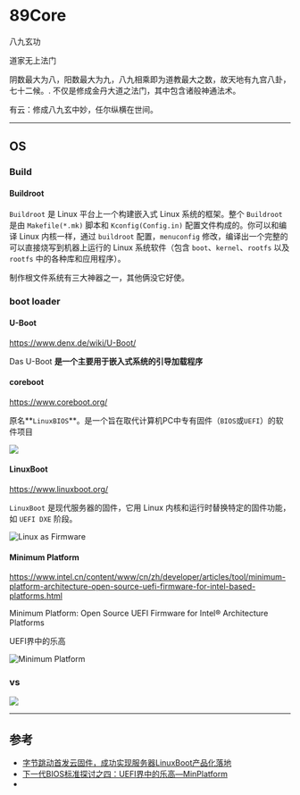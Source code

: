 # 89Core
八九玄功

道家无上法门

阴数最大为八，阳数最大为九，八九相乘即为道教最大之数，故天地有九宫八卦，七十二候。. 不仅是修成金丹大道之法门，其中包含诸般神通法术。

有云：修成八九玄中妙，任尔纵横在世间。

---

## OS

### Build

#### Buildroot

`Buildroot` 是 Linux 平台上一个构建嵌入式 Linux 系统的框架。整个 `Buildroot` 是由 `Makefile(*.mk)`  脚本和 `Kconfig(Config.in)` 配置文件构成的。你可以和编译 Linux 内核一样，通过 `buildroot`  配置，`menuconfig` 修改，编译出一个完整的可以直接烧写到机器上运行的 Linux 系统软件（包含 `boot`、`kernel`、`rootfs`  以及 `rootfs` 中的各种库和应用程序）。

制作根文件系统有三大神器之一，其他俩没它好使。

### boot loader

#### U-Boot

https://www.denx.de/wiki/U-Boot/

Das U-Boot **是一个主要用于嵌入式系统的引导加载程序**



#### coreboot

https://www.coreboot.org/

原名**`LinuxBIOS`**。是一个旨在取代计算机PC中专有固件（`BIOS`或`UEFI`）的软件项目

<img src="https://www.coreboot.org/assets/images/banner.svg"/>



#### LinuxBoot

https://www.linuxboot.org/

`LinuxBoot` 是现代服务器的固件，它用 Linux 内核和运行时替换特定的固件功能，如 `UEFI DXE` 阶段。

![Linux as Firmware](https://www.linuxboot.org/images/linuxboot_info.png)

#### Minimum Platform

https://www.intel.cn/content/www/cn/zh/developer/articles/tool/minimum-platform-architecture-open-source-uefi-firmware-for-intel-based-platforms.html

Minimum Platform: Open Source UEFI Firmware for Intel® Architecture Platforms

UEFI界中的乐高

![Minimum Platform](https://www.intel.cn/content/dam/develop/external/us/en/images/minplatform-intelfsp-stack-825417.png)

### vs

![](https://pic1.zhimg.com/80/v2-22f96427905adab2d585890d5f11f0b4_720w.jpg)

---

## 参考

- [字节跳动首发云固件，成功实现服务器LinuxBoot产品化落地](https://page.om.qq.com/page/OclAl9DthdvYPEF_CVPfs79A0)
- [下一代BIOS标准探讨之四：UEFI界中的乐高—MinPlatform](https://zhuanlan.zhihu.com/p/366092098)
- 


